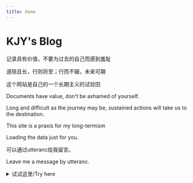 ```yaml
---
title: Home
---
```



# KJY's Blog

记录具有价值，不要为过去的自己而感到羞耻

道阻且长，行则将至；行而不辍，未来可期

这个网站是自己的一个长期主义的试验田


<!-- Bioinformatics Scholar. Data Scientist. -->

<!-- ISTJer and minimalist. -->

Documents have value, don't be ashamed of yourself.

Long and difficult as the journey may be, sustained actions will take us to the destination.

This site is a praxis for my long-termism

<!-- Prepare a container for your calendar. -->
<script
  src="https://cdn.rawgit.com/IonicaBizau/github-calendar/gh-pages/dist/github-calendar.min.js"
>
</script>

<!-- Optionally, include the theme (if you don't want to struggle to write the CSS) -->
<link
  rel="stylesheet"
  href="https://cdn.rawgit.com/IonicaBizau/github-calendar/gh-pages/dist/github-calendar.css"
/>

<!-- Prepare a container for your calendar. -->

<div class="calendar">
    <!-- Loading stuff -->
    Loading the data just for you.
</div>

<script>
    new GitHubCalendar(".calendar", "kongjianyang");
</script>
<!-- Prepare a container for your calendar. -->

可以通过utteranc给我留言。

Leave me a message by utteranc.



<details>
<summary>试试这里/Try here</summary>
<p>KJY means Kongjian Yang</p>
<p>Just start coding for interest</p>
</details>